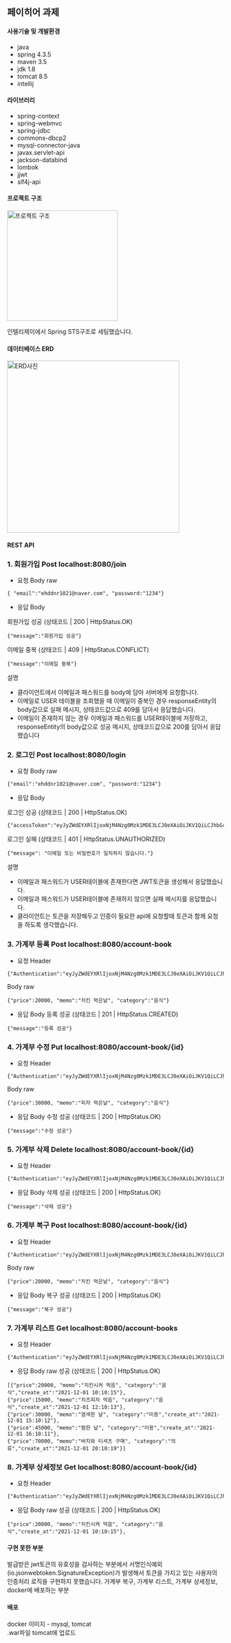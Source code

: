 ## 페이히어 과제


#### 사용기술 및 개발환경
* java
* spring 4.3.5
* maven 3.5
* jdk 1.8
* tomcat 8.5
* intellij

#### 라이브러리
* spring-context
* spring-webmvc
* spring-jdbc
* commons-dbcp2
* mysql-connector-java
* javax.servlet-api
* jackson-databind
* lombok
* jjwt
* slf4j-api

#### 프로젝트 구조

<img width="257" alt="프로젝트 구조" src="https://user-images.githubusercontent.com/45925158/144759635-3b6de512-fcef-4268-9fef-184163cf2a05.PNG">

인텔리제이에서 Spring STS구조로 세팅했습니다.


#### 데이터베이스 ERD

<img width="400" alt="ERD사진" src="https://user-images.githubusercontent.com/45925158/144864162-2d34bdbe-da53-4923-ac07-35bf335d4581.PNG">


#### REST API

### 1. 회원가입 Post localhost:8080/join

* 요청 Body raw
``` 
{ "email":"ehddnr1021@naver.com", "password:"1234"}
```
* 응답 Body

회원가입 성공 (상태코드 | 200 | HttpStatus.OK)
```
{"message":"회원가입 성공"}   
```

이메일 중복 (상태코드 | 409 | HttpStatus.CONFLICT)
```
{"message":"이메일 중복"}
```
설명
- 클라이언트에서 이메일과 패스워드를 body에 담아 서버에게 요청합니다.
- 이메일로 USER 테이블을 조회했을 때 이메일이 중복인 경우 responseEntity의 body값으로 실패 메시지, 상태코드값으로 409를 담아서 응답했습니다.
- 이메일이 존재하지 않는 경우 이메일과 패스워드를 USER테이블에 저장하고, responseEntity의 body값으로 성공 메시지, 상태코드값으로 200를 담아서 응답했습니다




### 2. 로그인 Post localhost:8080/login
* 요청 Body raw
``` 
{"email":"ehddnr1021@naver.com", "password:"1234"}
```

* 응답 Body

로그인 성공 (상태코드 | 200 | HttpStatus.OK)
``` 
{"accessToken":"eyJyZWdEYXRlIjoxNjM4Nzg0Mzk1MDE3LCJ0eXAiOiJKV1QiLCJhbGciOiJIUzI1NiJ9.eyJleHAiOjE2Mzg3ODQ0NTUsImVtYWlsIjoiYWJjMUBnb29nbGUuY29tIn0.0BzaLMEU4d_SOlCAnPwfj8dKWKVyyaCTVVxblmwX_zU"}
```
로그인 실패 (상태코드 | 401 | HttpStatus.UNAUTHORIZED)
```
{"message": "이메일 또는 비밀번호가 일치하지 않습니다."}
```
설명
- 이메일과 패스워드가 USER테이블에 존재한다면 JWT토큰을 생성해서 응답했습니다.
- 이메일과 패스워드가 USER테이블에 존재하지 않으면 실패 메시지를 응답했습니다.
- 클라이언트는 토큰을 저장해두고 인증이 필요한 api에 요청할때 토큰과 함께 요청을 하도록 생각했습니다.



### 3. 가계부 등록 Post localhost:8080/account-book
* 요청
  Header
```
{"Authentication":"eyJyZWdEYXRlIjoxNjM4Nzg0Mzk1MDE3LCJ0eXAiOiJKV1QiLCJhbGciOiJIUzI1NiJ9.eyJleHAiOjE2Mzg3ODQ0NTUsImVtYWlsIjoiYWJjMUBnb29nbGUuY29tIn0.0BzaLMEU4d_SOlCAnPwfj8dKWKVyyaCTVVxblmwX_zU"}
```
Body raw
``` 
{"price":20000, "memo":"치킨 먹은날", "category":"음식"}
```
* 응답 Body
  등록 성공 (상태코드 | 201 | HttpStatus.CREATED)
```
{"message":"등록 성공"}
```



### 4. 가계부 수정 Put localhost:8080/account-book/{id}
* 요청
  Header
```
{"Authentication":"eyJyZWdEYXRlIjoxNjM4Nzg0Mzk1MDE3LCJ0eXAiOiJKV1QiLCJhbGciOiJIUzI1NiJ9.eyJleHAiOjE2Mzg3ODQ0NTUsImVtYWlsIjoiYWJjMUBnb29nbGUuY29tIn0.0BzaLMEU4d_SOlCAnPwfj8dKWKVyyaCTVVxblmwX_zU"}
```
Body raw
``` 
{"price":30000, "memo":"피자 먹은날", "category":"음식"}
```
* 응답 Body
  수정 성공 (상태코드 | 200 | HttpStatus.OK)
```
{"message":"수정 성공"}
```



### 5. 가계부 삭제 Delete localhost:8080/account-book/{id}
* 요청
  Header
```
{"Authentication":"eyJyZWdEYXRlIjoxNjM4Nzg0Mzk1MDE3LCJ0eXAiOiJKV1QiLCJhbGciOiJIUzI1NiJ9.eyJleHAiOjE2Mzg3ODQ0NTUsImVtYWlsIjoiYWJjMUBnb29nbGUuY29tIn0.0BzaLMEU4d_SOlCAnPwfj8dKWKVyyaCTVVxblmwX_zU"}
```

* 응답 Body
  삭제 성공 (상태코드 | 200 | HttpStatus.OK)
```
{"message":"삭제 성공"}
```


### 6. 가계부 복구 Post localhost:8080/account-book/{id}
* 요청
  Header
```
{"Authentication":"eyJyZWdEYXRlIjoxNjM4Nzg0Mzk1MDE3LCJ0eXAiOiJKV1QiLCJhbGciOiJIUzI1NiJ9.eyJleHAiOjE2Mzg3ODQ0NTUsImVtYWlsIjoiYWJjMUBnb29nbGUuY29tIn0.0BzaLMEU4d_SOlCAnPwfj8dKWKVyyaCTVVxblmwX_zU"}
```
Body raw
``` 
{"price":20000, "memo":"치킨 먹은날", "category":"음식"}
```
* 응답 Body
  복구 성공 (상태코드 | 200 | HttpStatus.OK)
```
{"message":"복구 성공"}
```


### 7. 가계부 리스트 Get localhost:8080/account-books
* 요청
  Header
```
{"Authentication":"eyJyZWdEYXRlIjoxNjM4Nzg0Mzk1MDE3LCJ0eXAiOiJKV1QiLCJhbGciOiJIUzI1NiJ9.eyJleHAiOjE2Mzg3ODQ0NTUsImVtYWlsIjoiYWJjMUBnb29nbGUuY29tIn0.0BzaLMEU4d_SOlCAnPwfj8dKWKVyyaCTVVxblmwX_zU"}
```
* 응답 Body raw
  성공 (상태코드 | 200 | HttpStatus.OK)
``` 
[{"price":20000, "memo":"치킨시켜 먹음", "category":"음식","create_at":"2021-12-01 10:10:15"},
{"price":15000, "memo":"치즈피자 먹음", "category":"음식","create_at":"2021-12-01 12:10:13"},
{"price":30000, "memo":"염색한 날", "category":"미용","create_at":"2021-12-01 15:10:12"},
{"price":45000, "memo":"펌한 날", "category":"미용","create_at":"2021-12-01 16:10:11"},
{"price":70000, "memo":"바지와 티셔츠 구매", "category":"의류","create_at":"2021-12-01 20:10:19"}]
```


### 8. 가계부 상세정보 Get localhost:8080/account-book/{id}
* 요청
  Header
```
{"Authentication":"eyJyZWdEYXRlIjoxNjM4Nzg0Mzk1MDE3LCJ0eXAiOiJKV1QiLCJhbGciOiJIUzI1NiJ9.eyJleHAiOjE2Mzg3ODQ0NTUsImVtYWlsIjoiYWJjMUBnb29nbGUuY29tIn0.0BzaLMEU4d_SOlCAnPwfj8dKWKVyyaCTVVxblmwX_zU"}
```
* 응답 Body raw
  성공 (상태코드 | 200 | HttpStatus.OK)
``` 
{"price":20000, "memo":"치킨시켜 먹음", "category":"음식","create_at":"2021-12-01 10:10:15"},

```




#### 구현 못한 부분
발급받은 jwt토큰의 유효성을 검사하는 부분에서 서명인식예외(io.jsonwebtoken.SignatureException)가 발생해서 토큰을 가지고 있는 사용자의 인증처리 로직을 구현하지 못했습니다.
가계부 복구, 가계부 리스트, 가계부 상세정보, docker에 배포하는 부분






#### 배포
docker 이미지 - mysql, tomcat   
.war파일 tomcat에 업로드  
